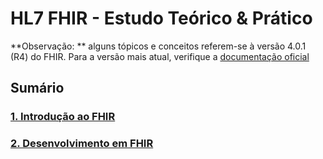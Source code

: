 # HL7 FHIR - Estudo Teórico & Prático

**Observação: ** alguns tópicos e conceitos referem-se à versão 4.0.1 (R4) do FHIR. Para a versão mais atual, verifique a [documentação oficial](http://hl7.org/fhir/index.html)
## Sumário

### [1. Introdução ao FHIR](./contents/Introducao_FHIR) 
### [2. Desenvolvimento em FHIR](./contents/Desenvolvedores_FHIR) 
